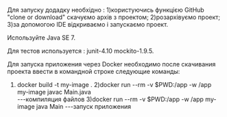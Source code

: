 Для запуску додадку необхідно :
1)користуючись функцією GitHub "clone or download" скачуємо архів з проектом;
2)розархівуємо проект;
3)за допомогою IDE відкриваємо і запускаємо проект.

Используйте Java SE 7.

Для тестов используется :
junit-4.10
mockito-1.9.5.





Для запуска приложения через Docker необходимо после скачивания проекта ввести в командной строке следующие команды:
1) docker build -t my-image . 
2)docker run --rm -v $PWD:/app -w /app my-image javac Main.java       
      ---компиляция файлов
3)docker run --rm -v $PWD:/app -w /app my-image java Main
      ---запуск приложения

